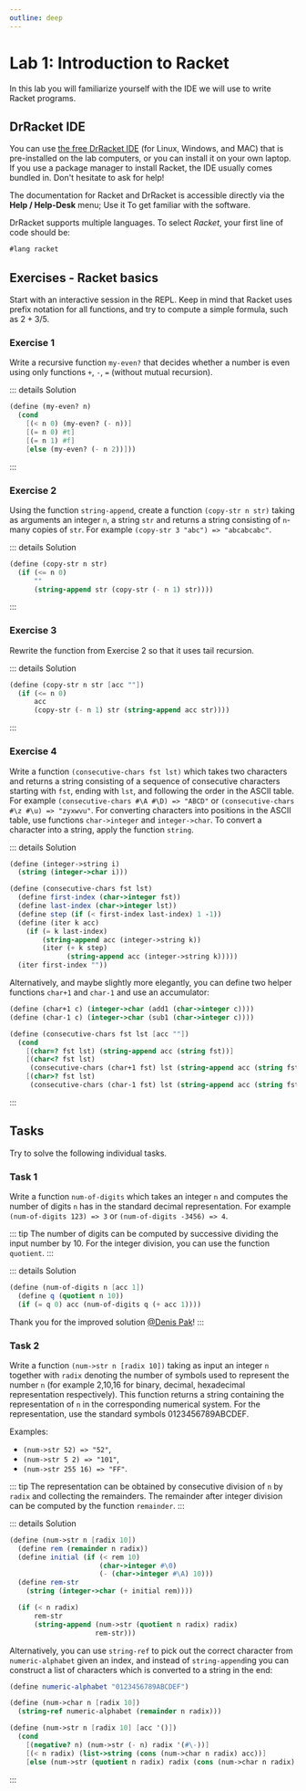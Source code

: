 ```yaml
---
outline: deep
---
```


# Lab 1: Introduction to Racket

In this lab you will familiarize yourself with the IDE we will use to write Racket programs.

## DrRacket IDE

You can use [the free DrRacket IDE](https://racket-lang.org/) (for Linux, Windows, and MAC) that is pre-installed on the lab computers, or you can install it on your own laptop.
If you use a package manager to install Racket, the IDE usually comes bundled in. Don't hesitate to ask for help!

The documentation for Racket and DrRacket is accessible directly via the **Help / Help-Desk** menu; Use it To get familiar with the software.

DrRacket supports multiple languages. To select *Racket*, your first line of code should be:
```scheme
#lang racket
```

## Exercises - Racket basics
Start with an interactive session in the REPL. Keep in mind that Racket uses prefix notation for all functions, and try to compute a
simple formula, such as $2+3/5$.

### Exercise 1
Write a recursive function `my-even?` that decides whether a number is even using
only functions `+`, `-`, `=` (without mutual recursion).

::: details Solution
```scheme
(define (my-even? n)
  (cond
    [(< n 0) (my-even? (- n))]
    [(= n 0) #t]
    [(= n 1) #f]
    [else (my-even? (- n 2))]))
```
:::



### Exercise 2

Using the function `string-append`, create a function `(copy-str n str)` taking as arguments an
integer `n`, a string `str` and returns a string consisting of `n`-many copies of `str`. For example
`(copy-str 3 "abc") => "abcabcabc"`.

::: details Solution
```scheme
(define (copy-str n str)
  (if (<= n 0)
      ""
      (string-append str (copy-str (- n 1) str))))
```
:::


### Exercise 3

Rewrite the function from Exercise 2 so that it uses tail recursion.

::: details Solution
```scheme
(define (copy-str n str [acc ""])
  (if (<= n 0)
      acc
      (copy-str (- n 1) str (string-append acc str))))
```
:::

### Exercise 4
Write a function `(consecutive-chars fst lst)` which takes two characters and returns a string
consisting of a sequence of consecutive characters starting with `fst`, ending with `lst`, and
following the order in the ASCII table.
For example `(consecutive-chars #\A #\D) => "ABCD"` or  `(consecutive-chars #\z #\u) => "zyxwvu"`.
For converting characters into positions in the ASCII table, use functions
`char->integer` and `integer->char`. To convert a character into a
string, apply the function `string`.

::: details Solution
```scheme
(define (integer->string i)
  (string (integer->char i)))

(define (consecutive-chars fst lst)
  (define first-index (char->integer fst))
  (define last-index (char->integer lst))
  (define step (if (< first-index last-index) 1 -1))
  (define (iter k acc)
    (if (= k last-index)
        (string-append acc (integer->string k))
        (iter (+ k step)
              (string-append acc (integer->string k)))))
  (iter first-index ""))
```

Alternatively, and maybe slightly more elegantly, you can define two helper functions `char+1` and
`char-1` and use an accumulator:
```scheme
(define (char+1 c) (integer->char (add1 (char->integer c))))
(define (char-1 c) (integer->char (sub1 (char->integer c))))

(define (consecutive-chars fst lst [acc ""])
  (cond
    [(char=? fst lst) (string-append acc (string fst))]
    [(char<? fst lst)
     (consecutive-chars (char+1 fst) lst (string-append acc (string fst)))]
    [(char>? fst lst)
     (consecutive-chars (char-1 fst) lst (string-append acc (string fst)))]))
```
:::


## Tasks

Try to solve the following individual tasks.

### Task 1

Write a function `num-of-digits` which takes an integer `n` and computes the number of digits `n`
has in the standard decimal representation. For example `(num-of-digits 123) => 3` or
`(num-of-digits -3456) => 4`.

::: tip
The number of digits can be computed by successive dividing the input number by 10. For
the integer division, you can use the function `quotient`.
:::

::: details Solution
```scheme
(define (num-of-digits n [acc 1])
  (define q (quotient n 10))
  (if (= q 0) acc (num-of-digits q (+ acc 1))))
```
Thank you for the improved solution <u>@Denis Pak</u>!
:::

### Task 2
Write a function `(num->str n [radix 10])` taking as input an integer `n` together
with `radix` denoting the number of symbols used to represent the number `n` (for example 2,10,16
for binary, decimal, hexadecimal representation respectively). This function returns a string
containing the representation of `n` in the corresponding numerical system. For the representation,
use the standard symbols 0123456789ABCDEF.

Examples:
  * `(num->str 52) => "52"`,
  * `(num->str 5 2) => "101"`,
  * `(num->str 255 16) => "FF"`.

::: tip
The representation can be obtained by consecutive division of `n` by `radix` and collecting the
remainders. The remainder after integer division can be computed by the function `remainder`.
:::


::: details Solution
```scheme
(define (num->str n [radix 10])
  (define rem (remainder n radix))
  (define initial (if (< rem 10)
                      (char->integer #\0)
                      (- (char->integer #\A) 10)))
  (define rem-str
    (string (integer->char (+ initial rem))))

  (if (< n radix)
      rem-str
      (string-append (num->str (quotient n radix) radix)
                     rem-str)))
```

Alternatively, you can use `string-ref` to pick out the correct character from `numeric-alphabet`
given an index, and instead of `string-append`ing you can construct a list of characters which is
converted to a string in the end:
```scheme
(define numeric-alphabet "0123456789ABCDEF")

(define (num->char n [radix 10])
  (string-ref numeric-alphabet (remainder n radix)))

(define (num->str n [radix 10] [acc '()])
  (cond
    [(negative? n) (num->str (- n) radix '(#\-))]
    [(< n radix) (list->string (cons (num->char n radix) acc))]
    [else (num->str (quotient n radix) radix (cons (num->char n radix) acc))]))
```
:::
